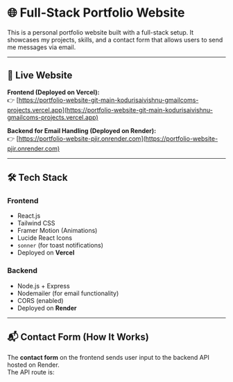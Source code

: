 # 🌐 Full-Stack Portfolio Website

This is a personal portfolio website built with a full-stack setup. It showcases my projects, skills, and a contact form that allows users to send me messages via email.

---

## 🔗 Live Website

**Frontend (Deployed on Vercel):**  
👉 [https://portfolio-website-git-main-kodurisaivishnu-gmailcoms-projects.vercel.app](https://portfolio-website-git-main-kodurisaivishnu-gmailcoms-projects.vercel.app)

**Backend for Email Handling (Deployed on Render):**  
👉 [https://portfolio-website-pjir.onrender.com](https://portfolio-website-pjir.onrender.com)

---

## 🛠 Tech Stack

### Frontend
- React.js
- Tailwind CSS
- Framer Motion (Animations)
- Lucide React Icons
- `sonner` (for toast notifications)
- Deployed on **Vercel**

### Backend
- Node.js + Express
- Nodemailer (for email functionality)
- CORS (enabled)
- Deployed on **Render**

---

## 📬 Contact Form (How It Works)

The **contact form** on the frontend sends user input to the backend API hosted on Render.  
The API route is:

